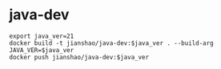 # java-dev

~~~ shell
export java_ver=21
docker build -t jianshao/java-dev:$java_ver . --build-arg JAVA_VER=$java_ver
docker push jianshao/java-dev:$java_ver
~~~

